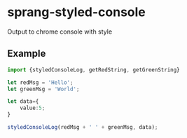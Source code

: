 sprang-styled-console
==================

Output to chrome console with style

## Example

```typescript
import {styledConsoleLog, getRedString, getGreenString}

let redMsg = 'Hello';
let greenMsg = 'World';

let data={
    value:5;
}

styledConsoleLog(redMsg + ' ' + greenMsg, data);
```





